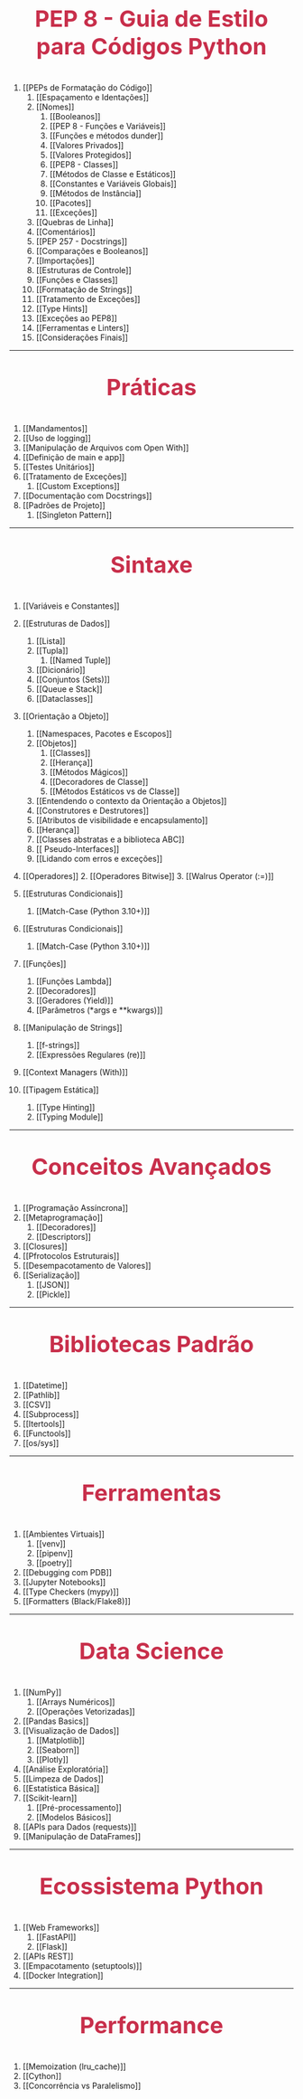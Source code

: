 ### <p style="color: #C82F4B; text-align:center;font-size:40px;">PEP 8 - Guia de Estilo para Códigos Python</p>
1. [[PEPs de Formatação do Código]]
	1. [[Espaçamento e Identações]]
	2. [[Nomes]]
		1. [[Booleanos]]
		2. [[PEP 8 - Funções e Variáveis]]
		3. [[Funções e métodos dunder]]
		4. [[Valores Privados]]
		5. [[Valores Protegidos]]
		6. [[PEP8 - Classes]]
		7. [[Métodos de Classe e Estáticos]]
		8. [[Constantes e Variáveis Globais]]
		9. [[Métodos de Instância]]
		10. [[Pacotes]]
		11. [[Exceções]]
	3. [[Quebras de Linha]]
	4. [[Comentários]]
	5. [[PEP 257 - Docstrings]]
	6. [[Comparações e Booleanos]]
	7. [[Importações]]
	8. [[Estruturas de Controle]]
	9. [[Funções e Classes]]
	10. [[Formatação de Strings]]
	11. [[Tratamento de Exceções]]
	12. [[Type Hints]]
	13. [[Exceções ao PEP8]]
	14. [[Ferramentas e Linters]]
	15. [[Considerações Finais]]

---
### <p style="color: #C82F4B; text-align:center;font-size:40px;">Práticas</p>
1. [[Mandamentos]]
2. [[Uso de logging]]
3. [[Manipulação de Arquivos com Open With]]
4. [[Definição de main e app]]
5. [[Testes Unitários]]
6. [[Tratamento de Exceções]]
	1. [[Custom Exceptions]]
7. [[Documentação com Docstrings]]
8. [[Padrões de Projeto]]
	1. [[Singleton Pattern]]
---
### <p style="color: #C82F4B; text-align:center;font-size:40px;">Sintaxe</p>
1. [[Variáveis e Constantes]]

2. [[Estruturas de Dados]]
	1. [[Lista]]
	2. [[Tupla]]
	    1. [[Named Tuple]]
	3. [[Dicionário]]
	4. [[Conjuntos (Sets)]]
	5. [[Queue e Stack]]
	6. [[Dataclasses]]


3. [[Orientação a Objeto]]
    1. [[Namespaces, Pacotes e Escopos]]
    2. [[Objetos]]
	     1. [[Classes]]
		 2.  [[Herança]]
		 3.  [[Métodos Mágicos]]
		 4.  [[Decoradores de Classe]]
		 5.  [[Métodos Estáticos vs de Classe]]
	3. [[Entendendo o contexto da Orientação a Objetos]] 
	4. [[Construtores e Destrutores]]
	5. [[Atributos de visibilidade e encapsulamento]]
	6. [[Herança]]
	7. [[Classes abstratas e a biblioteca ABC]]
	8. [[ Pseudo-Interfaces]]
	9. [[Lidando com erros e exceções]]

4. [[Operadores]]
    2. [[Operadores Bitwise]]
    3. [[Walrus Operator (:=)]]

5. [[Estruturas Condicionais]]
    1. [[Match-Case (Python 3.10+)]]

6. [[Estruturas Condicionais]]
    1. [[Match-Case (Python 3.10+)]]

7. [[Funções]]
    1. [[Funções Lambda]]
    2. [[Decoradores]]
    3. [[Geradores (Yield)]]
    4. [[Parâmetros (*args e **kwargs)]]

8. [[Manipulação de Strings]]
    1. [[f-strings]]
    2. [[Expressões Regulares (re)]]

9. [[Context Managers (With)]]

10. [[Tipagem Estática]]
    1. [[Type Hinting]]
    2. [[Typing Module]]

---

### <p style="color: #C82F4B; text-align:center;font-size:40px;">Conceitos Avançados</p>
1. [[Programação Assíncrona]]
2. [[Metaprogramação]]
	1. [[Decoradores]]
	2. [[Descriptors]]
3. [[Closures]]
4. [[Pfrotocolos Estruturais]]
5. [[Desempacotamento de Valores]]
6. [[Serialização]]
	1. [[JSON]]
	2. [[Pickle]]

---

### <p style="color: #C82F4B; text-align:center;font-size:40px;">Bibliotecas Padrão</p>
1. [[Datetime]]
2. [[Pathlib]]
3. [[CSV]]
4. [[Subprocess]]
5. [[Itertools]]
6. [[Functools]]
7. [[os/sys]]

---

### <p style="color: #C82F4B; text-align:center;font-size:40px;">Ferramentas</p>
1. [[Ambientes Virtuais]]
	1. [[venv]]
	2. [[pipenv]]
	3. [[poetry]]
2. [[Debugging com PDB]]
3. [[Jupyter Notebooks]]
4. [[Type Checkers (mypy)]]
5. [[Formatters (Black/Flake8)]]

---

### <p style="color: #C82F4B; text-align:center;font-size:40px;">Data Science</p>

1. [[NumPy]]
	1. [[Arrays Numéricos]]
	2. [[Operações Vetorizadas]]
2. [[Pandas Basics]]
3. [[Visualização de Dados]]
	1. [[Matplotlib]]
	2. [[Seaborn]]
	3. [[Plotly]]
4. [[Análise Exploratória]]
5. [[Limpeza de Dados]]
6. [[Estatística Básica]]
7. [[Scikit-learn]]
	1. [[Pré-processamento]]
	2. [[Modelos Básicos]]
8. [[APIs para Dados (requests)]]
9. [[Manipulação de DataFrames]]

---

### <p style="color: #C82F4B; text-align:center;font-size:40px;">Ecossistema Python</p>
1. [[Web Frameworks]]
	1. [[FastAPI]]
	2. [[Flask]]
2. [[APIs REST]]
3. [[Empacotamento (setuptools)]]
4. [[Docker Integration]]

---

### <p style="color: #C82F4B; text-align:center;font-size:40px;">Performance</p>
1. [[Memoization (lru_cache)]]
2. [[Cython]]
3. [[Concorrência vs Paralelismo]]
